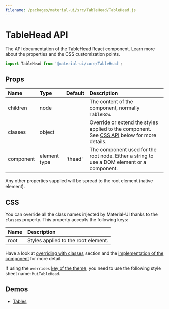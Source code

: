 ```yaml
---
filename: /packages/material-ui/src/TableHead/TableHead.js
---
```


<!--- This documentation is automatically generated, do not try to edit it. -->

# TableHead API

<p class="description">The API documentation of the TableHead React component. Learn more about the properties and the CSS customization points.</p>

```js
import TableHead from '@material-ui/core/TableHead';
```



## Props

| Name | Type | Default | Description |
|:-----|:-----|:--------|:------------|
| <span class="prop-name">children</span> | <span class="prop-type">node</span> |   | The content of the component, normally `TableRow`. |
| <span class="prop-name">classes</span> | <span class="prop-type">object</span> |   | Override or extend the styles applied to the component. See [CSS API](#css) below for more details. |
| <span class="prop-name">component</span> | <span class="prop-type">element type</span> | <span class="prop-default">'thead'</span> | The component used for the root node. Either a string to use a DOM element or a component. |

Any other properties supplied will be spread to the root element (native element).

## CSS

You can override all the class names injected by Material-UI thanks to the `classes` property.
This property accepts the following keys:


| Name | Description |
|:-----|:------------|
| <span class="prop-name">root</span> | Styles applied to the root element.

Have a look at [overriding with classes](/customization/overrides/#overriding-with-classes) section
and the [implementation of the component](https://github.com/mui-org/material-ui/blob/master/packages/material-ui/src/TableHead/TableHead.js)
for more detail.

If using the `overrides` [key of the theme](/customization/themes/#css),
you need to use the following style sheet name: `MuiTableHead`.

## Demos

- [Tables](/demos/tables/)

